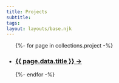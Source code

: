 ```yaml
---
title: Projects
subtitle: 
tags: 
layout: layouts/base.njk
---
```


<ul class="listing projects">
{%- for page in collections.project -%}
  <li>
    <a href="{{ page.url }}"><h3>{{ page.data.title }} &rarr;</h3></a>
  </li>
{%- endfor -%}
</ul>